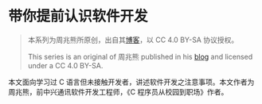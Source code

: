 # 带你提前认识软件开发

> 本系列为周兆熊所原创，出自其[博客](https://zhouzhaoxiong.blog.csdn.net)，以 CC 4.0 BY-SA 协议授权。
>
> This series is an original of 周兆熊 published in his [blog](https://zhouzhaoxiong.blog.csdn.net) and licensed under a CC 4.0 BY-SA.

本文面向学习过 C 语言但未接触开发者，讲述软件开发之注意事项。本文作者为周兆熊，前中兴通讯软件开发工程师，《C 程序员从校园到职场》作者。


